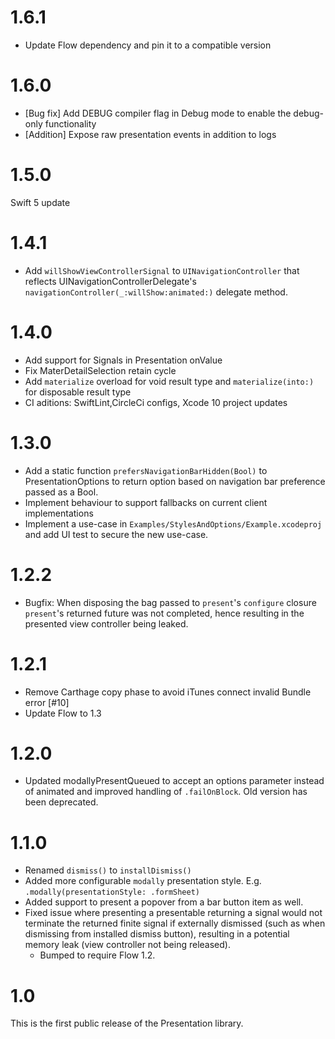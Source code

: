 # 1.6.1
- Update Flow dependency and pin it to a compatible version

# 1.6.0
- [Bug fix] Add DEBUG compiler flag in Debug mode to enable the debug-only functionality
- [Addition] Expose raw presentation events in addition to logs

# 1.5.0
Swift 5 update

# 1.4.1
- Add `willShowViewControllerSignal` to `UINavigationController` that reflects UINavigationControllerDelegate's `navigationController(_:willShow:animated:)` delegate method.

# 1.4.0
- Add support for Signals in Presentation onValue
- Fix MaterDetailSelection retain cycle
- Add `materialize` overload for void result type and `materialize(into:)` for disposable result type
- CI aditions: SwiftLint,CircleCi configs, Xcode 10 project updates

# 1.3.0
- Add a static function `prefersNavigationBarHidden(Bool)` to PresentationOptions to return option based on navigation bar  preference passed as a Bool.
- Implement behaviour to support fallbacks on current client implementations
- Implement a use-case in `Examples/StylesAndOptions/Example.xcodeproj` and add UI test to secure the new use-case.

# 1.2.2

- Bugfix: When disposing the bag passed to `present`'s `configure` closure  `present`'s returned future was not completed, hence resulting in the presented view controller being leaked.

# 1.2.1

- Remove Carthage copy phase to avoid iTunes connect invalid Bundle error [#10]
- Update Flow to 1.3

# 1.2.0

- Updated modallyPresentQueued to accept an options parameter instead of animated and improved handling of `.failOnBlock`. Old version has been deprecated.

# 1.1.0

- Renamed `dismiss()` to `installDismiss()`
- Added more configurable `modally` presentation style. E.g. `.modally(presentationStyle: .formSheet)`
- Added support to present a popover from a bar button item as well.
- Fixed issue where presenting a presentable returning a signal would not terminate the returned finite signal if externally dismissed (such as when dismissing from installed dismiss button), 
  resulting in a potential memory leak (view controller not being released).
  - Bumped to require Flow 1.2.

# 1.0

This is the first public release of the Presentation library.
